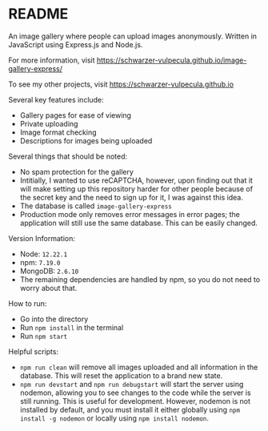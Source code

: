 # README

An image gallery where people can upload images anonymously. Written in JavaScript using Express.js and Node.js. 

For more information, visit https://schwarzer-vulpecula.github.io/image-gallery-express/

To see my other projects, visit https://schwarzer-vulpecula.github.io

Several key features include:

* Gallery pages for ease of viewing
* Private uploading
* Image format checking
* Descriptions for images being uploaded

Several things that should be noted:

* No spam protection for the gallery
* Intitially, I wanted to use reCAPTCHA, however, upon finding out that it will make setting up this repository harder for other people because of the secret key and the need to sign up for it, I was against this idea.
* The database is called `image-gallery-express`
* Production mode only removes error messages in error pages; the application will still use the same database. This can be easily changed.

Version Information:

* Node: `12.22.1`
* npm: `7.19.0`
* MongoDB: `2.6.10`
* The remaining dependencies are handled by npm, so you do not need to worry about that.

How to run:
* Go into the directory
* Run `npm install` in the terminal
* Run `npm start`

Helpful scripts:
* `npm run clean` will remove all images uploaded and all information in the database. This will reset the application to a brand new state.
* `npm run devstart` and `npm run debugstart` will start the server using nodemon, allowing you to see changes to the code while the server is still running. This is useful for development. However, nodemon is not installed by default, and you must install it either globally using `npm install -g nodemon` or locally using `npm install nodemon`.
